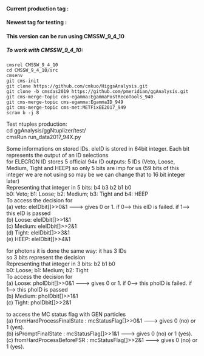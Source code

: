 #### Current production tag : 
#### Newest tag for testing : 
#### This version can be run using CMSSW_9_4_10

##### To work with CMSSW_9_4_10:
```Shell
cmsrel CMSSW_9_4_10
cd CMSSW_9_4_10/src
cmsenv
git cms-init
git clone https://github.com/cmkuo/HiggsAnalysis.git
git clone -b cmsdas2019 https://github.com/pmeridian/ggAnalysis.git
git cms-merge-topic cms-egamma:EgammaPostRecoTools_940
git cms-merge-topic cms-egamma:EgammaID_949
git cms-merge-topic cms-met:METFixEE2017_949
scram b -j 8
```
Test ntuples production: <br>
cd ggAnalysis/ggNtuplizer/test/ <br>
cmsRun run_data2017_94X.py <br>

Some informations on stored IDs.
eleID is stored in 64bit integer. Each bit represents the output of an ID selections<br>
for ELECRON ID stores 5 official 94x ID outputs: 5 IDs (Veto, Loose, Medium, Tight and HEEP) so only 5 bits are imp for us (59 bits of this integer  we are not using so may be we can change that to 16 bit integer later)<br>
Representing that integer in 5 bits: b4 b3 b2 b1 b0<br>
b0: Veto; b1: Loose; b2: Medium; b3: Tight and b4: HEEP<br>
To access the decision for <br>
(a) veto: eleIDbit[]>>0&1 ---> gives 0 or 1. if 0--> this eID is failed. if 1--> this eID is passed<br>
(b) Loose: eleIDbit[]>>1&1<br>
(c) Medium: eleIDbit[]>>2&1<br>
(d) Tight: eleIDbit[]>>3&1<br>
(e) HEEP: eleIDbit[]>>4&1<br>

for photons it is done the same way: it has 3 IDs<br>
so 3 bits represent the decision<br>
Representing that integer in 3 bits:  b2 b1 b0<br>
b0: Loose; b1: Medium; b2: Tight<br>
To access the decision for <br>
(a) Loose: phoIDbit[]>>0&1 ---> gives 0 or 1. if 0--> this phoID is failed. if 1--> this phoID is passed<br>
(b) Medium: phoIDbit[]>>1&1<br>
(c) Tight: phoIDbit[]>>2&1<br>

to access the MC status flag with GEN particles <br>
(a) fromHardProcessFinalState : mcStatusFlag[]>>0&1 ---> gives 0 (no) or 1 (yes). <br>
(b) isPromptFinalState        : mcStatusFlag[]>>1&1 ---> gives 0 (no) or 1 (yes). <br>
(c) fromHardProcessBeforeFSR  : mcStatusFlag[]>>2&1 ---> gives 0 (no) or 1 (yes). <br>

